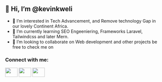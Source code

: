 ## 👋 Hi, I’m @kevinkweli
- 👀 I’m interested in Tech Advancement, and Remove technology Gap in our lovely Continent Africa.
- 🌱 I’m currently learning SEO Engeeniering, Frameworks Laravel, Tailwindcss and later Mern.
- 💞️ I’m looking to collaborate on Web development and other projects be free to check me on

<h3 align="left">Connect with me:</h3>
<p align="left">
<a href="https://twitter.com/kevinkweli" target="blank"><img align="center" src="https://cdn.jsdelivr.net/npm/simple-icons@3.0.1/icons/twitter.svg" alt="" height="30" width="40" /></a>
<a href="https://www.linkedin.com/in/kevinkweli" target="blank"><img align="center" src="https://cdn.jsdelivr.net/npm/simple-icons@3.0.1/icons/linkedin.svg" alt="" height="30" width="40" /></a>
<a href="https://www.instagram.com/kevinkweli/" target="blank"><img align="center" src="https://cdn.jsdelivr.net/npm/simple-icons@3.0.1/icons/instagram.svg" alt="" height="30" width="40" /></a>
</p>
<!---
kevinkweli/kevinkweli is a ✨ special ✨ repository because its `README.md` (this file) appears on your GitHub profile.
You can click the Preview link to take a look at your changes.
--->
